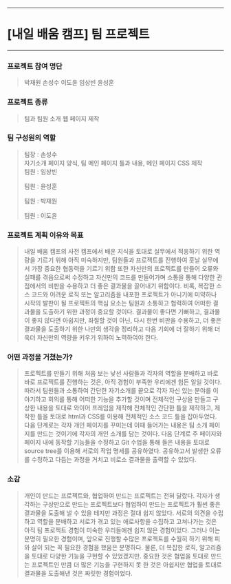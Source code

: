 ***
# [내일 배움 캠프] 팀 프로젝트
***
  
    
### 프로젝트 참여 명단
> 박재원 손성수 이도윤 임상빈 윤성훈
  
  
### 프로젝트 종류
> 팀과 팀원 소개 웹 페이지 제작
  
    
### 팀 구성원의 역할
> 팀장 : 손성수  
> 자기소개 페이지 양식, 팀 메인 페이지 틀과 내용, 메인 페이지 CSS 제작  
> 팀원 : 임상빈  
> 
> 팀원 : 윤성훈  
> 
> 팀원 : 박재원  
> 
> 팀원 : 이도윤  
> 

    
### 프로젝트 계획 이유와 목표
> 내일 배움 캠프의 사전 캠프에서 배운 지식을 토대로 실무에서 적응하기 위한 역량을 기르기 위해
> 아직 미숙하지만, 팀원들과 프로젝트를 진행하여 훗날 실무에서 가장 중요한 협동력을 기르기 위함
> 또한 자신만의 프로젝트를 만들어 오류와 실패를 겪음으로써 수정하고 자신만의 코드를 만들어가며
> 소통을 통해 다양한 관점에서의 비판을 수용하고 더 좋은 결과물을 끌어내기 위함이다.
> 비록, 복잡한 소스 코드와 어려운 로직 또는 알고리즘을 내포한 프로젝트가 아니기에 미약하나
> 시작의 발판이 될 프로젝트의 핵심 요소는 팀원과 소통하고 협력하여 어떠한 결과물을 도출하기 위한
> 과정이 중요할 것이다. 결과물이 좋다면 기뻐하고, 결과물이 좋지 않다면 아쉽지만, 좌절할 것이 아닌,
> 다시 한번 비판을 수용하고, 더 좋은 결과물을 도출하기 위한 나만의 생각을 정리하고
> 다음 기회에 더 잘하기 위해 더욱더 자신만의 역량을 키우기 위하여 노력하여야 한다.
  
    
### 어떤 과정을 거쳤는가?
> 프로젝트를 만들기 위해 처음 보는 낯선 사람들과 각자의 역할을 분배하고 바로바로
> 프로젝트를 진행하는 것은, 아직 경험이 부족한 우리에겐 힘든 일일 것이다.
> 따라서 팀원들과 소통하여 간단한 자기소개를 끝으로 각자 자신 있는 분야를 이야기하고
> 회의를 통해 어떠한 기능을 추가할 것이며 전체적인 구상을 만들고
> 구상한 내용을 토대로 와이어 프레임을 제작해 전체적인 간단한 틀을 제작하고,
> 제작한 틀을 토대로 html과 CSS를 이용해 전체적인 소스 코드 틀을 잡아두었다.
> 다음 단계로는 각자 개인 페이지를 꾸미는데 이때 들어가는 내용은 팀 소개 페이지를 만드는 것이기에
> 각자의 개인 소개를 담는 것이다.
> 다음 단계로 주 페이지와 페이지 내에 동작할 기능들을 수정하고
> Git 수업을 통해 들은 내용을 토대로 source tree를 이용해 서로의 작업 명세를 공유하였다.
> 공유하고서 발생한 오류를 수정하고 다듬는 과정을 거치고 비로소 결과물을 출력할 수 있었다.
  
    
### 소감
> 개인이 만드는 프로젝트와, 협업하여 만드는 프로젝트는 전혀 달랐다.
> 각자가 생각하는 구상만으로 만드는 프로젝트보다 협업하여 만드는 프로젝트가
> 훨씬 좋은 결과물을 도출해 낼 수 있을 테지만 과정은 절대 쉽지 않았다.
> 서로의 의견을 수립하고 역할을 분배하고 서로가 겪고 있는 애로사항을 수집하고 고쳐나가는 것은
> 아직 팀 프로젝트 경험이 미숙한 우리들에겐 쉽지 않은 경험이었다.
> 그러나 이는 분명히 필요한 경험이며, 앞으로 진행할 수많은 프로젝트를 수월히 하기 위해
> 피와 살이 되는 꼭 필요한 경험을 했음은 분명하다.
> 물론, 더 복잡한 로직, 알고리즘을 토대로 다양한 기능을 구현할 수 있었겠지만.
> 중요한 것은 협업을 토대로 만드는 프로젝트인 만큼 더 많은 기능을 구현하지 못 한 것은 아쉽지만
> 협업을 토대로 결과물을 도출해낸 것은 짜릿한 경험이었다.
